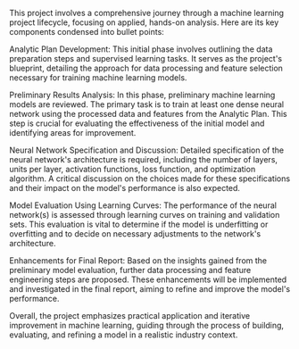 This project involves a comprehensive journey through a machine learning project lifecycle, focusing on applied, hands-on analysis. Here are its key components condensed into bullet points:

Analytic Plan Development: This initial phase involves outlining the data preparation steps and supervised learning tasks. It serves as the project's blueprint, detailing the approach for data processing and feature selection necessary for training machine learning models.

Preliminary Results Analysis: In this phase, preliminary machine learning models are reviewed. The primary task is to train at least one dense neural network using the processed data and features from the Analytic Plan. This step is crucial for evaluating the effectiveness of the initial model and identifying areas for improvement.

Neural Network Specification and Discussion: Detailed specification of the neural network's architecture is required, including the number of layers, units per layer, activation functions, loss function, and optimization algorithm. A critical discussion on the choices made for these specifications and their impact on the model's performance is also expected.

Model Evaluation Using Learning Curves: The performance of the neural network(s) is assessed through learning curves on training and validation sets. This evaluation is vital to determine if the model is underfitting or overfitting and to decide on necessary adjustments to the network's architecture.

Enhancements for Final Report: Based on the insights gained from the preliminary model evaluation, further data processing and feature engineering steps are proposed. These enhancements will be implemented and investigated in the final report, aiming to refine and improve the model's performance.

Overall, the project emphasizes practical application and iterative improvement in machine learning, guiding through the process of building, evaluating, and refining a model in a realistic industry context.



